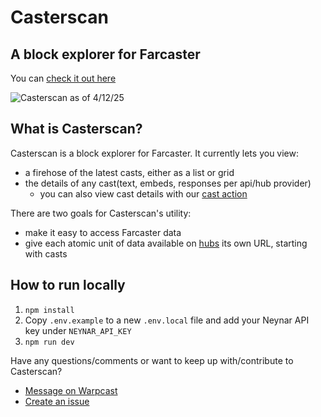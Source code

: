 # Casterscan

## A block explorer for Farcaster
You can [check it out here](https://casterscan.com)

![Casterscan as of 4/12/25](https://i.imgur.com/rqKPvAR.png)

## What is Casterscan?

Casterscan is a block explorer for Farcaster. It currently lets you view:
- a firehose of the latest casts, either as a list or grid
- the details of any cast(text, embeds, responses per api/hub provider)
    - you can also view cast details with our [cast action](https://warpcast.com/~/add-cast-action?url=https://casterscan.com/frames/actions/inspect-cast)

There are two goals for Casterscan's utility:
- make it easy to access Farcaster data
- give each atomic unit of data available on [hubs](https://www.thehubble.xyz/) its own URL, starting with casts


## How to run locally
1. `npm install`
2. Copy `.env.example` to a new `.env.local` file and add your Neynar API key under `NEYNAR_API_KEY`
3. `npm run dev`

Have any questions/comments or want to keep up with/contribute to Casterscan? 
- [Message on Warpcast](https://warpcast.com/dylsteck.eth)
- [Create an issue](https://github.com/dylsteck/casterscan/issues)
